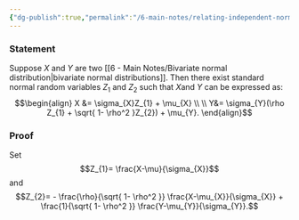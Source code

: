 ```yaml
---
{"dg-publish":true,"permalink":"/6-main-notes/relating-independent-normal-variables-with-bivariate-normal-variables-extra/","tags":["probability_theory","info"]}
---
```


### Statement

Suppose $X$ and $Y$ are two [[6 - Main Notes/Bivariate normal distribution\|bivariate normal distributions]]. Then there exist standard normal random variables $Z_{1}$ and $Z_{2}$ such that $X$and $Y$ can be expressed as:
$$\begin{align}
X &= \sigma_{X}Z_{1} + \mu_{X} \\ \\
Y&= \sigma_{Y}(\rho Z_{1} + \sqrt{ 1- \rho^2 }Z_{2}) + \mu_{Y}.
\end{align}$$
### Proof

Set
$$Z_{1}= \frac{X-\mu}{\sigma_{X}}$$
and
$$Z_{2}= - \frac{\rho}{\sqrt{ 1- \rho^2 }} \frac{X-\mu_{X}}{\sigma_{X}} + \frac{1}{\sqrt{ 1- \rho^2 }} \frac{Y-\mu_{Y}}{\sigma_{Y}}.$$

